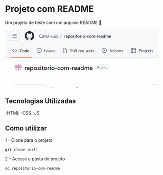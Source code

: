 # Projeto com README
Um projeto de teste com um arquivo README 🤩

[ <img src="./animacao.gif" alt="imagem da tela inicial do projeto com README"> ](https://github.com/Carol-xuxi/repositorio-com-readme)

## Tecnologias Utilizadas
-HTML
-CSS
-JS

## Como utilizar

1 - Clone para o projeto
```
git clone (url)
``` 
2 - Acesse a pasta do projeto
```
cd repositorio-com-readme
``` 

